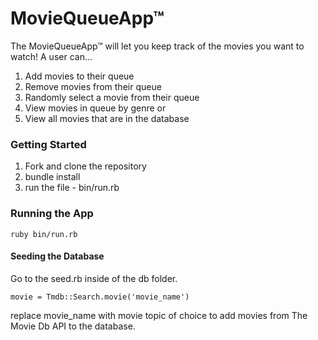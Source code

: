# MovieQueueApp™

The MovieQueueApp™ will let you keep track of the movies you want to watch! A user can...

1) Add movies to their queue
2) Remove movies from their queue
3) Randomly select a movie from their queue
4) View movies in queue by genre or
5) View all movies that are in the database

### Getting Started 

1) Fork and clone the repository
2) bundle install
3) run the file - bin/run.rb

### Running the App

```ruby bin/run.rb```

#### Seeding the Database

Go to the seed.rb inside of the db folder.

```movie = Tmdb::Search.movie('movie_name')```

replace movie_name with movie topic of choice to add movies from The Movie Db API to the database.
